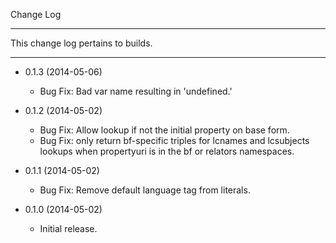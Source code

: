 Change Log

----------------

This change log pertains to builds.

----------------

* 0.1.3 (2014-05-06)
  * Bug Fix: Bad var name resulting in 'undefined.'

* 0.1.2 (2014-05-02)
  * Bug Fix: Allow lookup if not the initial property on base form.
  * Bug Fix: only return bf-specific triples for lcnames and lcsubjects lookups
    when propertyuri is in the bf or relators namespaces.

* 0.1.1 (2014-05-02)
  * Bug Fix: Remove default language tag from literals.

* 0.1.0 (2014-05-02)
  * Initial release.

